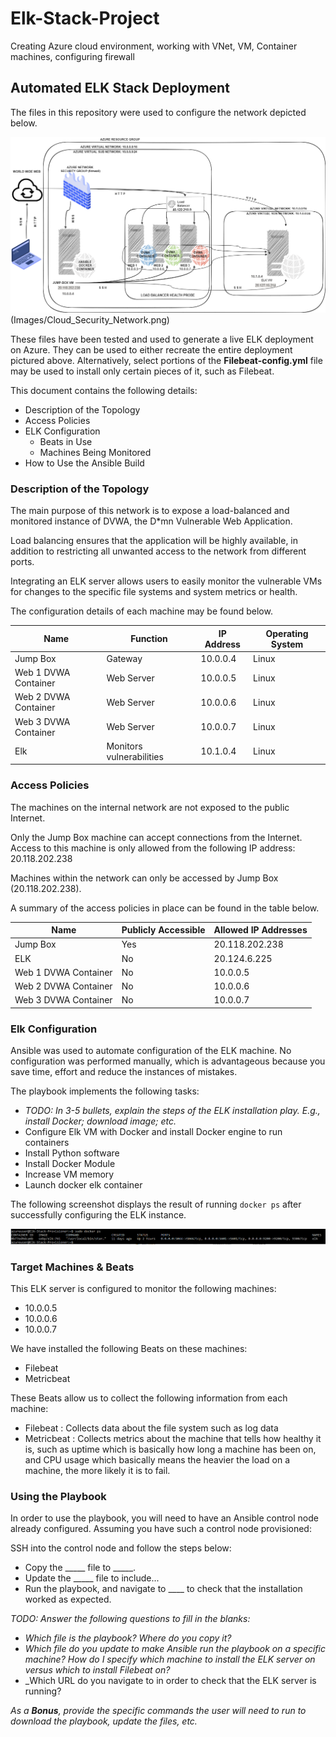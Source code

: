 # Elk-Stack-Project
Creating Azure cloud environment, working with VNet, VM, Container machines, configuring firewall
## Automated ELK Stack Deployment

The files in this repository were used to configure the network depicted below.

![Image of Cloud Security Network](https://github.com/Wakanadan/Elk-Stack-Project/blob/main/Diagrams/Cloud_Security_Network.png "Cloud_Security_Network")
(Images/Cloud_Security_Network.png)

These files have been tested and used to generate a live ELK deployment on Azure. They can be used to either recreate the entire deployment pictured above. Alternatively, select portions of the __Filebeat-config.yml__ file may be used to install only certain pieces of it, such as Filebeat.

This document contains the following details:
- Description of the Topology
- Access Policies
- ELK Configuration
  - Beats in Use
  - Machines Being Monitored
- How to Use the Ansible Build


### Description of the Topology

The main purpose of this network is to expose a load-balanced and monitored instance of DVWA, the D*mn Vulnerable Web Application.

Load balancing ensures that the application will be highly available, in addition to restricting all unwanted access to the network from different ports.

Integrating an ELK server allows users to easily monitor the vulnerable VMs for changes to the specific file systems and system metrics or health.


The configuration details of each machine may be found below.


| Name     | Function | IP Address | Operating System |
|----------|----------|------------|------------------|
| Jump Box | Gateway  | 10.0.0.4   | Linux            |
| Web 1 DVWA Container    | Web Server   | 10.0.0.5   | Linux            |
| Web 2 DVWA Container    | Web Server   | 10.0.0.6   | Linux            |
| Web 3 DVWA Container    | Web Server   | 10.0.0.7   | Linux            |
| Elk  |  Monitors  vulnerabilities  | 10.1.0.4   | Linux            |


### Access Policies

The machines on the internal network are not exposed to the public Internet. 

Only the Jump Box machine can accept connections from the Internet. Access to this machine is only allowed from the following IP address: 20.118.202.238 


Machines within the network can only be accessed by Jump Box (20.118.202.238).

A summary of the access policies in place can be found in the table below.

| Name     | Publicly Accessible | Allowed IP Addresses |
|----------|---------------------|----------------------|
| Jump Box | Yes              |   20.118.202.238   |
| ELK         |     No               |     20.124.6.225                 |
|  Web 1 DVWA Container        |     No                |   10.0.0.5                   |
|  Web 2 DVWA Container        |     No                |   10.0.0.6                   |
|  Web 3 DVWA Container        |     No                |   10.0.0.7                   |

### Elk Configuration

Ansible was used to automate configuration of the ELK machine. No configuration was performed manually, which is advantageous because you save time, effort and reduce the instances of mistakes. 

The playbook implements the following tasks:
- _TODO: In 3-5 bullets, explain the steps of the ELK installation play. E.g., install Docker; download image; etc._
- Configure Elk VM with Docker and install Docker engine to run containers
- Install Python software
- Install Docker Module
- Increase VM memory
- Launch docker elk container

The following screenshot displays the result of running `docker ps` after successfully configuring the ELK instance.

![docker ps resulting image](Images/docker_ps_output.png)

### Target Machines & Beats
This ELK server is configured to monitor the following machines:
- 10.0.0.5
- 10.0.0.6
- 10.0.0.7

We have installed the following Beats on these machines:
- Filebeat
- Metricbeat

These Beats allow us to collect the following information from each machine:
- Filebeat : Collects data about the file system such as log data
- Metricbeat : Collects metrics about the machine that tells how healthy it is, such as uptime which is basically how long a machine has been on, and CPU usage which basically means the heavier the load on a machine, the more likely it is to fail.

### Using the Playbook
In order to use the playbook, you will need to have an Ansible control node already configured. Assuming you have such a control node provisioned: 

SSH into the control node and follow the steps below:
- Copy the _____ file to _____.
- Update the _____ file to include...
- Run the playbook, and navigate to ____ to check that the installation worked as expected.

_TODO: Answer the following questions to fill in the blanks:_
- _Which file is the playbook? Where do you copy it?_
- _Which file do you update to make Ansible run the playbook on a specific machine? How do I specify which machine to install the ELK server on versus which to install Filebeat on?_
- _Which URL do you navigate to in order to check that the ELK server is running?

_As a **Bonus**, provide the specific commands the user will need to run to download the playbook, update the files, etc._
